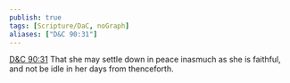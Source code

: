 ```yaml
---
publish: true
tags: [Scripture/DaC, noGraph]
aliases: ["D&C 90:31"]
---
```

[D&C 90:31](https://churchofjesuschrist.org/study/scriptures/dc-testament/dc/90?lang=eng&id=p31#p31) That she may settle down in peace inasmuch as she is faithful, and not be idle in her days from thenceforth.
